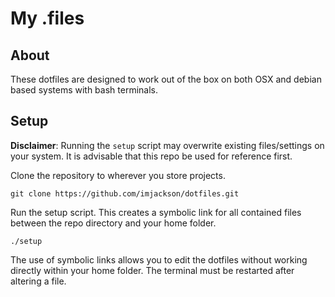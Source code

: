 # My .files

## About
These dotfiles are designed to work out of the box on both OSX and debian based
systems with bash terminals. 

## Setup
**Disclaimer**: Running the `setup` script may overwrite existing files/settings on
your system. It is advisable that this repo be used for reference first.

Clone the repository to wherever you store projects.
```
git clone https://github.com/imjackson/dotfiles.git
```
Run the setup script. This creates a symbolic link for all contained files between the
repo directory and your home folder.
```
./setup
```

The use of symbolic links allows you to edit the dotfiles without working
directly within your home folder. The terminal must be restarted after altering a
file.
